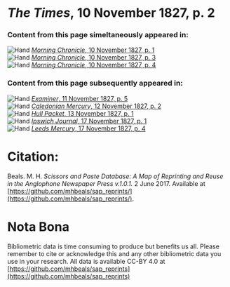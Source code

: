 # *The Times*, 10 November 1827, p. 2  
  
### Content from this page simeltaneously appeared in:  
![Hand](http://scissorsandpaste.net/wp-content/uploads/2017/06/smallhandpointer.png) [*Morning Chronicle*, 10 November 1827, p. 1](https://mhbeals.github.io/sap_html/Morning-Chronicle/Morning-Chronicle-10-November-1827-p-1)  
![Hand](http://scissorsandpaste.net/wp-content/uploads/2017/06/smallhandpointer.png) [*Morning Chronicle*, 10 November 1827, p. 3](https://mhbeals.github.io/sap_html/Morning-Chronicle/Morning-Chronicle-10-November-1827-p-3)  
![Hand](http://scissorsandpaste.net/wp-content/uploads/2017/06/smallhandpointer.png) [*Morning Chronicle*, 10 November 1827, p. 4](https://mhbeals.github.io/sap_html/Morning-Chronicle/Morning-Chronicle-10-November-1827-p-4)  
  
### Content from this page subsequently appeared in:  
![Hand](http://scissorsandpaste.net/wp-content/uploads/2017/06/smallhandpointer.png) [*Examiner*, 11 November 1827, p. 5](https://mhbeals.github.io/sap_html/Examiner/Examiner-11-November-1827-p-5)  
![Hand](http://scissorsandpaste.net/wp-content/uploads/2017/06/smallhandpointer.png) [*Caledonian Mercury*, 12 November 1827, p. 2](https://mhbeals.github.io/sap_html/Caledonian-Mercury/Caledonian-Mercury-12-November-1827-p-2)  
![Hand](http://scissorsandpaste.net/wp-content/uploads/2017/06/smallhandpointer.png) [*Hull Packet*, 13 November 1827, p. 1](https://mhbeals.github.io/sap_html/Hull-Packet/Hull-Packet-13-November-1827-p-1)  
![Hand](http://scissorsandpaste.net/wp-content/uploads/2017/06/smallhandpointer.png) [*Ipswich Journal*, 17 November 1827, p. 1](https://mhbeals.github.io/sap_html/Ipswich-Journal/Ipswich-Journal-17-November-1827-p-1)  
![Hand](http://scissorsandpaste.net/wp-content/uploads/2017/06/smallhandpointer.png) [*Leeds Mercury*, 17 November 1827, p. 4](https://mhbeals.github.io/sap_html/Leeds-Mercury/Leeds-Mercury-17-November-1827-p-4)  


# Citation: 

Beals. M. H. *Scissors and Paste Database: A Map of Reprinting and Reuse in the Anglophone Newspaper Press v.1.0.1.* 2 June 2017. Available at [https://github.com/mhbeals/sap_reprints/](https://github.com/mhbeals/sap_reprints/). 

# Nota Bona

Bibliometric data is time consuming to produce but benefits us all. Please remember to cite or acknowledge this and any other bibliometric data you use in your research. All data is available CC-BY 4.0 at [https://github.com/mhbeals/sap_reprints](https://github.com/mhbeals/sap_reprints)
